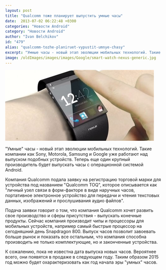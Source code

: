 ```yaml
---
layout: post
title: "Qualcomm тоже планирует выпустить умные часы"
date:  2013-07-02 06:22:48 +0300
categories: "Новости Android"
category: "Новости Android"
author: "Ivan Belchikov"
id: "479"
alias: "qualcomm-tozhe-planiruet-vypustit-umnye-chasy"
excerpt: "Умные часы - новый этап эволюции мобильных технологий. Такие компании как Sony, Motorola, Samsung и Google уже работают над выпуском подобных устройств. Теперь еще один крупный производитель будет выпускать часы с операционной системой Android."
image: /oldImages/images/images/Google/smart-watch-nexus-generic.jpg
---
```

<img src="/oldImages/images/images/Google/smart-watch-nexus-generic.jpg" alt="Умные часы от Google" />

"Умные" часы - новый этап эволюции мобильных технологий. Такие компании как Sony, Motorola, Samsung и Google уже работают над выпуском подобных устройств. Теперь еще один крупный производитель будет выпускать часы с операционной системой Android.


Компания Qualcomm подала заявку на регистрацию торговой марки для устройства под названием "Qualcomm TOQ", которое описывается как "личный узел связи в форм-факторе в виде наручных часов, портативное электронное устройство для передачи и чтения текстовых данных, изображений и прослушивания аудио файлов".

Подача заявки говорит о том, что компания Qualcomm хочет развить свое производство и сферы присутствия - выпускать конечные продукты. Сейчас компания производит чипы и процессоры для мобильных устройств, например самый быстрые процессор на сегодняшний день Snapdragon 800. Выпуск часов позволит завоевать больше рынок и показать все остальным, что компания способна производить не только комплектующие, но и законченные устройства.

К сожалению, пока не известна дата выпуска новых часов. Вероятнее всего, они появятся в продаже в следующем году. Таким образом 2015 год можно будет охарактеризовать как год начала эры "умных" часов.

 
